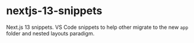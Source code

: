 # nextjs-13-snippets
Next.js 13 snippets. VS Code snippets to help other migrate to the new `app` folder and nested layouts paradigm.
